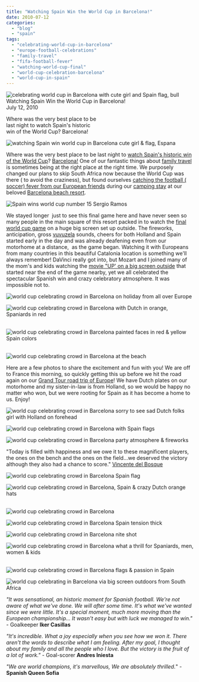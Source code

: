 ```yaml
---
title: "Watching Spain Win the World Cup in Barcelona!"
date: 2010-07-12
categories: 
  - "blog"
  - "spain"
tags: 
  - "celebrating-world-cup-in-barcelona"
  - "europe-football-celebrations"
  - "family-travel"
  - "fifa-football-fever"
  - "watching-world-cup-final"
  - "world-cup-celebration-barcelona"
  - "world-cup-in-spain"
---
```


![celebrating world cup in Barcelona with cute girl and Spain flag, bull](https://pub-ac94b3f306b24c0dba4238943c97f2e1.r2.dev/6a00e5502a950788330133f239a30b970b.jpg) Watching Spain Win the World Cup in Barcelona!  
July 12, 2010

Where was the very best place to be  
last night to watch Spain's historic  
win of the World Cup? Barcelona!

<!--more-->

![watching Spain win world cup in Barcelona cute girl & flag, Espana](https://pub-ac94b3f306b24c0dba4238943c97f2e1.r2.dev/6a00e5502a950788330134855f636e970c.jpg)  

Where was the very best place to be last night to [watch Spain's historic win of the World Cup](http://goal.blogs.nytimes.com/2010/07/11/how-theyre-celebrating-in-spain/)? [Barcelona!](http://www.dailymail.co.uk/sport/worldcup2010/article-1293966/Catalans-crazy-Barcelona-beat-Dutch-World-Cup-final.html) One of our fantastic things about [family travel](https://pub-ac94b3f306b24c0dba4238943c97f2e1.r2.dev/2008/05/top-10-family-t.html?cid=116576936) is sometimes being at the right place at the right time. We purposely changed our plans to skip South Africa now because the World Cup was there ( to avoid the craziness), but found ourselves [catching the football ( soccer) fever from our European friends](https://pub-ac94b3f306b24c0dba4238943c97f2e1.r2.dev/2010/06/world-cup-football-soccer-in-europe-with-friends.html) during our [camping stay](https://pub-ac94b3f306b24c0dba4238943c97f2e1.r2.dev/2010/05/camping-europe-in-a-motorhome-rv-5-best-sites-roadtrip-europe-family-travel-budget-best-price.html) at our beloved [Barcelona beach resort](https://pub-ac94b3f306b24c0dba4238943c97f2e1.r2.dev/2007/05/barcelona-beach.html).

![Spain wins world cup number 15 Sergio Ramos](https://pub-ac94b3f306b24c0dba4238943c97f2e1.r2.dev/6a00e5502a950788330134855f6a83970c.jpg) 

We stayed longer  just to see this final game here and have never seen so many people in the main square of this resort packed in to watch the [final world cup game](http://www.fifa.com/) on a huge big screen set up outside. The fireworks, anticipation, gross [vuvuzela](http://en.wikipedia.org/wiki/Vuvuzela) sounds, cheers for both Holland and Spain started early in the day and was already deafening even from our motorhome at a distance,  as the game began. Watching it with Europeans from many countries in this beautiful Catalonia location is something we'll always remember! DaVinci really got into, but Mozart and I joined many of the mom's and kids watching the [movie "UP' on a big screen outside](http://adisney.go.com/disneyvideos/animatedfilms/up/) that started near the end of the game nearby, yet we all celebrated the spectacular Spanish win and crazy celebratory atmosphere. It was impossible not to.  

![world cup celebrating crowd in Barcelona on holiday from all over Europe](https://pub-ac94b3f306b24c0dba4238943c97f2e1.r2.dev/6a00e5502a950788330133f239bcae970b.jpg) 

![world cup celebrating crowd in Barcelona with Dutch in orange, Spaniards in red ](https://pub-ac94b3f306b24c0dba4238943c97f2e1.r2.dev/6a00e5502a950788330134855f83c9970c.jpg) 

![world cup celebrating crowd in Barcelona painted faces in red & yellow Spain colors](https://pub-ac94b3f306b24c0dba4238943c97f2e1.r2.dev/6a00e5502a950788330133f239c452970b.jpg) 

![world cup celebrating crowd in Barcelona at the beach](https://pub-ac94b3f306b24c0dba4238943c97f2e1.r2.dev/6a00e5502a950788330134855f85e9970c.jpg) 

Here are a few photos to share the excitement and fun with you! We are off to France this morning, so quickly getting this up before we hit the road again on our [Grand Tour road trip of Europe](https://pub-ac94b3f306b24c0dba4238943c97f2e1.r2.dev/2010/06/grand-tour-europe-iv-family-travel-extended-vacation-road-trip-summer-holiday-abroad.html)! We have Dutch plates on our motorhome and my sister-in-law is from Holland, so we would be happy no matter who won, but we were rooting for Spain as it has become a home to us. Enjoy! 

![world cup celebrating crowd in Barcelona sorry to see sad Dutch folks girl with Holland on forehead](https://pub-ac94b3f306b24c0dba4238943c97f2e1.r2.dev/6a00e5502a950788330134855f8b50970c.jpg)  

![world cup celebrating crowd in Barcelona with Spain flags](https://pub-ac94b3f306b24c0dba4238943c97f2e1.r2.dev/6a00e5502a950788330134855f8c62970c.jpg) 

![world cup celebrating crowd in Barcelona party atmosphere & fireworks](https://pub-ac94b3f306b24c0dba4238943c97f2e1.r2.dev/6a00e5502a950788330133f239cc93970b.jpg) 

"Today is filled with happiness and we owe it to these magnificent players, the ones on the bench and the ones on the field...we deserved the victory although they also had a chance to score." [Vincente del Bosque](http://www.as.com/futbol/articulo/bosque-debemos-23-jugadores/dasftb/20100711dasdasftb_46/Tes)

[](http://www.as.com/futbol/articulo/bosque-debemos-23-jugadores/dasftb/20100711dasdasftb_46/Tes)![world cup celebrating crowd in Barcelona Spain flag](https://pub-ac94b3f306b24c0dba4238943c97f2e1.r2.dev/6a00e5502a950788330133f239d43a970b.jpg) 

[](http://www.as.com/futbol/articulo/bosque-debemos-23-jugadores/dasftb/20100711dasdasftb_46/Tes)![world cup celebrating crowd in Barcelona, Spain & crazy Dutch orange hats](https://pub-ac94b3f306b24c0dba4238943c97f2e1.r2.dev/6a00e5502a950788330134855f96c5970c.jpg) 

[](http://www.as.com/futbol/articulo/bosque-debemos-23-jugadores/dasftb/20100711dasdasftb_46/Tes)![world cup celebrating crowd in Barcelona](https://pub-ac94b3f306b24c0dba4238943c97f2e1.r2.dev/6a00e5502a950788330133f239d5f5970b.jpg) 

[](http://www.as.com/futbol/articulo/bosque-debemos-23-jugadores/dasftb/20100711dasdasftb_46/Tes)![world cup celebrating crowd in Barcelona Spain tension thick](https://pub-ac94b3f306b24c0dba4238943c97f2e1.r2.dev/6a00e5502a950788330133f239d67d970b.jpg) 

[](http://www.as.com/futbol/articulo/bosque-debemos-23-jugadores/dasftb/20100711dasdasftb_46/Tes)![world cup celebrating crowd in Barcelona nite shot](https://pub-ac94b3f306b24c0dba4238943c97f2e1.r2.dev/6a00e5502a950788330133f239d723970b.jpg) 

[](http://www.as.com/futbol/articulo/bosque-debemos-23-jugadores/dasftb/20100711dasdasftb_46/Tes)![world cup celebrating crowd in Barcelona what a thrill for Spaniards, men, women & kids](https://pub-ac94b3f306b24c0dba4238943c97f2e1.r2.dev/6a00e5502a950788330134855f9952970c.jpg) 

[](http://www.as.com/futbol/articulo/bosque-debemos-23-jugadores/dasftb/20100711dasdasftb_46/Tes)![world cup celebrating crowd in Barcelona flags & passion in Spain](https://pub-ac94b3f306b24c0dba4238943c97f2e1.r2.dev/6a00e5502a950788330133f239d81b970b.jpg) 

[](http://www.as.com/futbol/articulo/bosque-debemos-23-jugadores/dasftb/20100711dasdasftb_46/Tes)![world cup celebrating in Barcelona via big screen outdoors from South Africa](https://pub-ac94b3f306b24c0dba4238943c97f2e1.r2.dev/6a00e5502a950788330134855f9a62970c.jpg)

  
_"It was sensational, an historic moment for Spanish football. We're not aware of what we've done. We will after some time. It's what we've wanted since we were little. It's a special moment, much more moving than the European championship... It wasn't easy but with luck we managed to win."_ \- Goalkeeper **Iker Casillas**

_"It's incredible. What a joy especially when you see how we won it. There aren't the words to describe what I am feeling. After my goal, I thought about my family and all the people who I love. But the victory is the fruit of a lot of work."_ \- Goal-scorer **Andres Iniesta**

_"We are world champions, it's marvellous, We are absolutely thrilled._" \- **Spanish Queen Sofia**

[](http://www.as.com/futbol/articulo/bosque-debemos-23-jugadores/dasftb/20100711dasdasftb_46/Tes)
